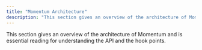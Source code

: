 ```yaml
---
title: "Momentum Architecture"
description: "This section gives an overview of the architecture of Momentum and is essential reading for understanding the API and the hook points Table of Contents 1 Momentum Architecture Overview..."
---
```


This section gives an overview of the architecture of Momentum and is essential reading for understanding the API and the hook points.

